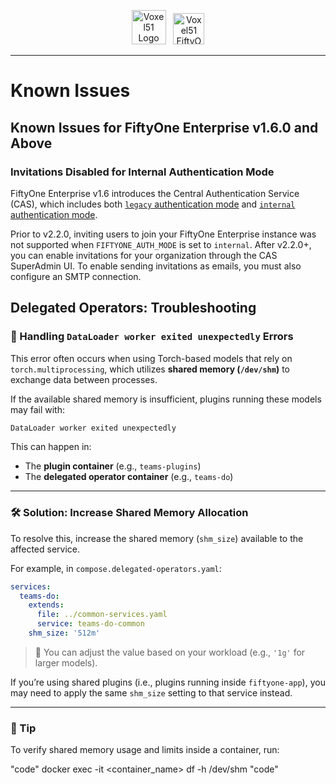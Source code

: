 <!-- markdownlint-disable no-inline-html line-length -->
<!-- markdownlint-disable-next-line first-line-heading -->
<div align="center">
<p align="center">

<img alt="Voxel51 Logo" src="https://user-images.githubusercontent.com/25985824/106288517-2422e000-6216-11eb-871d-26ad2e7b1e59.png" height="55px"> &nbsp;
<img alt="Voxel51 FiftyOne" src="https://user-images.githubusercontent.com/25985824/106288518-24bb7680-6216-11eb-8f10-60052c519586.png" height="50px">

</p>
</div>
<!-- markdownlint-enable no-inline-html line-length -->

---

# Known Issues

## Known Issues for FiftyOne Enterprise v1.6.0 and Above

### Invitations Disabled for Internal Authentication Mode

FiftyOne Enterprise v1.6 introduces the Central Authentication Service (CAS), which
includes both
[`legacy` authentication mode][legacy-auth-mode]
and
[`internal` authentication mode][internal-auth-mode].

Prior to v2.2.0, inviting users to join your FiftyOne Enterprise instance was
not supported when `FIFTYONE_AUTH_MODE` is set to `internal`.
After v2.2.0+, you can enable invitations for your organization through the
CAS SuperAdmin UI. To enable sending invitations as emails, you must also
configure an SMTP connection.

[internal-auth-mode]: https://docs.voxel51.com/enterprise/pluggable_auth.html#internal-mode
[legacy-auth-mode]: https://docs.voxel51.com/enterprise/pluggable_auth.html#legacy-mode

## Delegated Operators: Troubleshooting

### 🧠 Handling `DataLoader worker exited unexpectedly` Errors

This error often occurs when using Torch-based models that rely on `torch.multiprocessing`, which utilizes **shared memory (`/dev/shm`)** to exchange data between processes.

If the available shared memory is insufficient, plugins running these models may fail with:

```txt
DataLoader worker exited unexpectedly
```

This can happen in:

- The **plugin container** (e.g., `teams-plugins`)
- The **delegated operator container** (e.g., `teams-do`)

---

### 🛠️ Solution: Increase Shared Memory Allocation

To resolve this, increase the shared memory (`shm_size`) available to the affected service.

For example, in `compose.delegated-operators.yaml`:

```yaml
services:
  teams-do:
    extends:
      file: ../common-services.yaml
      service: teams-do-common
    shm_size: '512m'
```

> 🔁 You can adjust the value based on your workload (e.g., `'1g'` for larger models).

If you’re using shared plugins (i.e., plugins running inside `fiftyone-app`), you may need to apply the same `shm_size` setting to that service instead.

---

### 🔎 Tip

To verify shared memory usage and limits inside a container, run:

"code"
docker exec -it <container_name> df -h /dev/shm
"code"